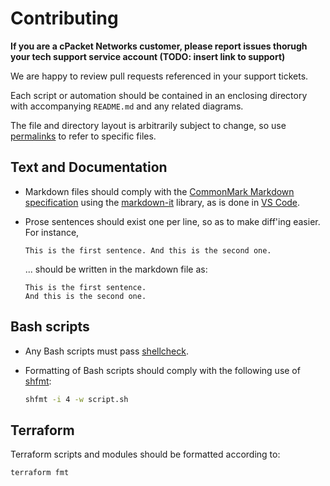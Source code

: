 # Contributing

**If you are a cPacket Networks customer, please report issues thorugh your tech support service account (TODO: insert link to support)**

We are happy to review pull requests referenced in your support tickets.

Each script or automation should be contained in an enclosing directory with accompanying `README.md` and any related diagrams.

The file and directory layout is arbitrarily subject to change, so use [permalinks][permalinks] to refer to specific files.

## Text and Documentation

- Markdown files should comply with the [CommonMark Markdown specification][commonmark] using the [markdown-it] library, as is done in [VS Code][vscode].
- Prose sentences should exist one per line, so as to make diff'ing easier.
  For instance,

    ```text
    This is the first sentence. And this is the second one.
    ```
  
  ... should be written in the markdown file as:

    ```text
    This is the first sentence.
    And this is the second one.
    ```

## Bash scripts

- Any Bash scripts must pass [shellcheck][shellcheck].
- Formatting of Bash scripts should comply with the following use of [shfmt][shfmt]:

    ```bash
    shfmt -i 4 -w script.sh
    ```

## Terraform

Terraform scripts and modules should be formatted according to:

```bash
terraform fmt
```

[shellcheck]: https://github.com/koalaman/shellcheck
[permalinks]: https://docs.github.com/en/repositories/working-with-files/using-files/getting-permanent-links-to-files
[shfmt]: https://github.com/mvdan/sh#shfmt
[vscode]: https://code.visualstudio.com/
[markdown-it]: https://github.com/markdown-it/markdown-it
[commonmark]: https://commonmark.org/
